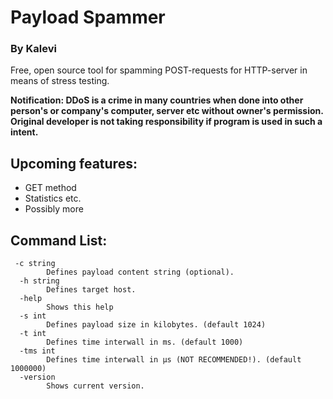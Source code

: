 # Payload Spammer
### By Kalevi

Free, open source tool for spamming POST-requests for HTTP-server in means of stress testing.

<b>Notification: DDoS is a crime in many countries when done into other person's or company's computer, server etc without owner's permission. Original developer is not taking responsibility if program is used in such a intent.</b>

## Upcoming features:
<ul>
<li>GET method</li>
<li>Statistics etc.</li>
<li>Possibly more</li>
</ul>

## Command List:
```
 -c string
        Defines payload content string (optional).
  -h string
        Defines target host.
  -help
        Shows this help
  -s int
        Defines payload size in kilobytes. (default 1024)
  -t int
        Defines time interwall in ms. (default 1000)
  -tms int
        Defines time interwall in µs (NOT RECOMMENDED!). (default 1000000)
  -version
        Shows current version.

```
